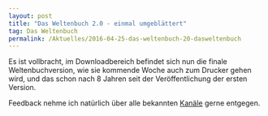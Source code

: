```yaml
---
layout: post
title: "Das Weltenbuch 2.0 - einmal umgeblättert"
tag: Das Weltenbuch
permalink: /Aktuelles/2016-04-25-das-weltenbuch-20-dasweltenbuch
---
```


Es ist vollbracht, im Downloadbereich befindet sich nun die finale Weltenbuchversion, wie sie kommende Woche auch zum Drucker gehen wird, und das schon nach 8 Jahren seit der Veröffentlichung der ersten Version.

Feedback nehme ich natürlich über alle bekannten [Kanäle](https://dasweltenbuch.jcgames.de/Kontakt) gerne entgegen.

